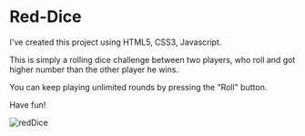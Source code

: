 # Red-Dice
I've created this project using HTML5, CSS3, Javascript.

This is simply a rolling dice challenge between two players, who roll and got higher number than the other player he wins.

You can keep playing unlimited rounds by pressing the "Roll" button.

Have fun!

![redDice](https://user-images.githubusercontent.com/56269124/189534073-2982bb13-d3ba-4225-8669-bd52dd207c1c.png)
